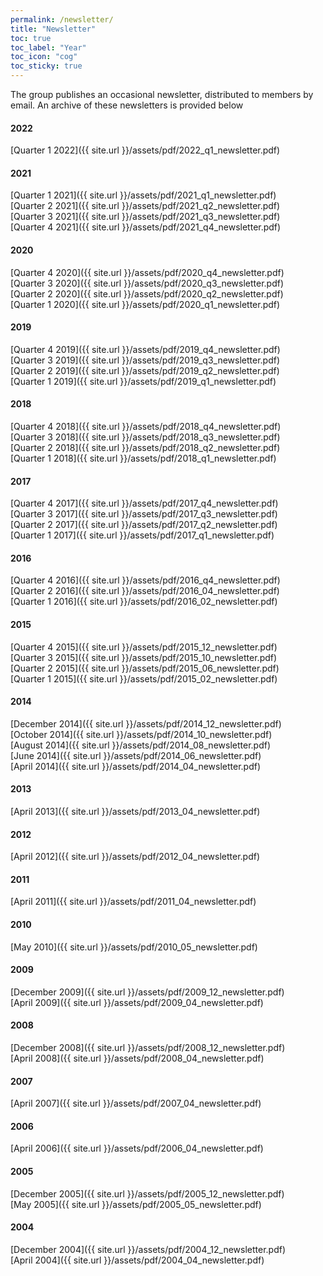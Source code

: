 ```yaml
---
permalink: /newsletter/
title: "Newsletter"
toc: true
toc_label: "Year"
toc_icon: "cog"
toc_sticky: true
---
```


The group publishes an occasional newsletter, distributed to members by email. An archive of these newsletters is provided below


#### 2022
[Quarter 1 2022]({{ site.url }}/assets/pdf/2022_q1_newsletter.pdf)

#### 2021
[Quarter 1 2021]({{ site.url }}/assets/pdf/2021_q1_newsletter.pdf)\
[Quarter 2 2021]({{ site.url }}/assets/pdf/2021_q2_newsletter.pdf)\
[Quarter 3 2021]({{ site.url }}/assets/pdf/2021_q3_newsletter.pdf)\
[Quarter 4 2021]({{ site.url }}/assets/pdf/2021_q4_newsletter.pdf)

#### 2020
[Quarter 4 2020]({{ site.url }}/assets/pdf/2020_q4_newsletter.pdf)\
[Quarter 3 2020]({{ site.url }}/assets/pdf/2020_q3_newsletter.pdf)\
[Quarter 2 2020]({{ site.url }}/assets/pdf/2020_q2_newsletter.pdf)\
[Quarter 1 2020]({{ site.url }}/assets/pdf/2020_q1_newsletter.pdf)  

#### 2019
[Quarter 4 2019]({{ site.url }}/assets/pdf/2019_q4_newsletter.pdf)\
[Quarter 3 2019]({{ site.url }}/assets/pdf/2019_q3_newsletter.pdf)\
[Quarter 2 2019]({{ site.url }}/assets/pdf/2019_q2_newsletter.pdf)\
[Quarter 1 2019]({{ site.url }}/assets/pdf/2019_q1_newsletter.pdf)  

#### 2018
[Quarter 4 2018]({{ site.url }}/assets/pdf/2018_q4_newsletter.pdf)\
[Quarter 3 2018]({{ site.url }}/assets/pdf/2018_q3_newsletter.pdf)\
[Quarter 2 2018]({{ site.url }}/assets/pdf/2018_q2_newsletter.pdf)\
[Quarter 1 2018]({{ site.url }}/assets/pdf/2018_q1_newsletter.pdf)  

#### 2017
[Quarter 4 2017]({{ site.url }}/assets/pdf/2017_q4_newsletter.pdf)\
[Quarter 3 2017]({{ site.url }}/assets/pdf/2017_q3_newsletter.pdf)\
[Quarter 2 2017]({{ site.url }}/assets/pdf/2017_q2_newsletter.pdf)\
[Quarter 1 2017]({{ site.url }}/assets/pdf/2017_q1_newsletter.pdf)  

#### 2016
[Quarter 4 2016]({{ site.url }}/assets/pdf/2016_q4_newsletter.pdf)\
[Quarter 2 2016]({{ site.url }}/assets/pdf/2016_04_newsletter.pdf)\
[Quarter 1 2016]({{ site.url }}/assets/pdf/2016_02_newsletter.pdf)  

#### 2015
[Quarter 4 2015]({{ site.url }}/assets/pdf/2015_12_newsletter.pdf)\
[Quarter 3 2015]({{ site.url }}/assets/pdf/2015_10_newsletter.pdf)\
[Quarter 2 2015]({{ site.url }}/assets/pdf/2015_06_newsletter.pdf)\
[Quarter 1 2015]({{ site.url }}/assets/pdf/2015_02_newsletter.pdf)  

#### 2014
[December 2014]({{ site.url }}/assets/pdf/2014_12_newsletter.pdf)\
[October 2014]({{ site.url }}/assets/pdf/2014_10_newsletter.pdf)\
[August 2014]({{ site.url }}/assets/pdf/2014_08_newsletter.pdf)\
[June 2014]({{ site.url }}/assets/pdf/2014_06_newsletter.pdf)\
[April 2014]({{ site.url }}/assets/pdf/2014_04_newsletter.pdf)  


#### 2013
[April 2013]({{ site.url }}/assets/pdf/2013_04_newsletter.pdf)  

#### 2012
[April 2012]({{ site.url }}/assets/pdf/2012_04_newsletter.pdf)  

#### 2011 
[April 2011]({{ site.url }}/assets/pdf/2011_04_newsletter.pdf)  

#### 2010
[May 2010]({{ site.url }}/assets/pdf/2010_05_newsletter.pdf)  

#### 2009
[December 2009]({{ site.url }}/assets/pdf/2009_12_newsletter.pdf)\
[April 2009]({{ site.url }}/assets/pdf/2009_04_newsletter.pdf)   

#### 2008
[December 2008]({{ site.url }}/assets/pdf/2008_12_newsletter.pdf)\
[April 2008]({{ site.url }}/assets/pdf/2008_04_newsletter.pdf)  

#### 2007
[April 2007]({{ site.url }}/assets/pdf/2007_04_newsletter.pdf)  

#### 2006
[April 2006]({{ site.url }}/assets/pdf/2006_04_newsletter.pdf)  

#### 2005
[December 2005]({{ site.url }}/assets/pdf/2005_12_newsletter.pdf)\
[May 2005]({{ site.url }}/assets/pdf/2005_05_newsletter.pdf)  

#### 2004
[December 2004]({{ site.url }}/assets/pdf/2004_12_newsletter.pdf)\
[April 2004]({{ site.url }}/assets/pdf/2004_04_newsletter.pdf)  
